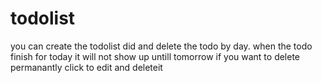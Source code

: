 # todolist
you can create the todolist
did and delete the todo by day. when the todo finish for today it will not show up untill tomorrow
if you want to delete permanantly click to edit and deleteit
